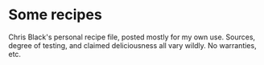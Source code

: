 # Some recipes

Chris Black's personal recipe file, posted mostly for my own use. Sources, degree of testing, and claimed deliciousness all vary wildly. No warranties, etc.